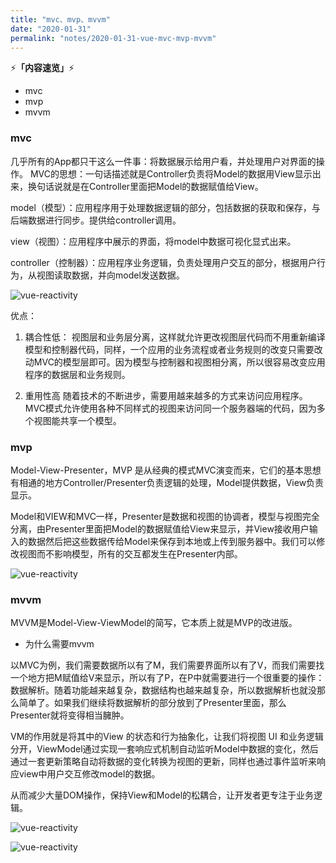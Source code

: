 ```yaml
---
title: "mvc、mvp、mvvm"
date: "2020-01-31"
permalink: "notes/2020-01-31-vue-mvc-mvp-mvvm"
---
```


⚡<strong>「内容速览」</strong>⚡

- mvc
- mvp
- mvvm

### mvc
几乎所有的App都只干这么一件事：将数据展示给用户看，并处理用户对界面的操作。
MVC的思想：一句话描述就是Controller负责将Model的数据用View显示出来，换句话说就是在Controller里面把Model的数据赋值给View。

model（模型）：应用程序用于处理数据逻辑的部分，包括数据的获取和保存，与后端数据进行同步。提供给controller调用。

view（视图）：应用程序中展示的界面，将model中数据可视化显式出来。

controller（控制器）：应用程序业务逻辑，负责处理用户交互的部分，根据用户行为，从视图读取数据，并向model发送数据。

![vue-reactivity](~@images/vue/mvc.png)

优点：

1. 耦合性低：
视图层和业务层分离，这样就允许更改视图层代码而不用重新编译模型和控制器代码，同样，一个应用的业务流程或者业务规则的改变只需要改动MVC的模型层即可。因为模型与控制器和视图相分离，所以很容易改变应用程序的数据层和业务规则。

2. 重用性高
随着技术的不断进步，需要用越来越多的方式来访问应用程序。MVC模式允许使用各种不同样式的视图来访问同一个服务器端的代码，因为多个视图能共享一个模型。

### mvp
Model-View-Presenter，MVP 是从经典的模式MVC演变而来，它们的基本思想有相通的地方Controller/Presenter负责逻辑的处理，Model提供数据，View负责显示。

Model和VIEW和MVC一样，Presenter是数据和视图的协调者，模型与视图完全分离，由Presenter里面把Model的数据赋值给View来显示，并View接收用户输入的数据然后把这些数据传给Model来保存到本地或上传到服务器中。我们可以修改视图而不影响模型，所有的交互都发生在Presenter内部。

![vue-reactivity](~@images/vue/mvp.png)


### mvvm

MVVM是Model-View-ViewModel的简写，它本质上就是MVP的改进版。

- 为什么需要mvvm

以MVC为例，我们需要数据所以有了M，我们需要界面所以有了V，而我们需要找一个地方把M赋值给V来显示，所以有了P，在P中就需要进行一个很重要的操作：数据解析。随着功能越来越复杂，数据结构也越来越复杂，所以数据解析也就没那么简单了。如果我们继续将数据解析的部分放到了Presenter里面，那么Presenter就将变得相当臃肿。

VM的作用就是将其中的View 的状态和行为抽象化，让我们将视图 UI 和业务逻辑分开，ViewModel通过实现一套响应式机制自动监听Model中数据的变化，然后通过一套更新策略自动将数据的变化转换为视图的更新，同样也通过事件监听来响应view中用户交互修改model的数据。

从而减少大量DOM操作，保持View和Model的松耦合，让开发者更专注于业务逻辑。

![vue-reactivity](~@images/vue/mvvm1.png)

![vue-reactivity](~@images/vue/mvvm2.png)






